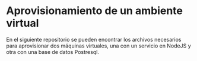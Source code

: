 <h1><b>Aprovisionamiento de un ambiente virtual</b></h1>

En el siguiente repositorio se pueden encontrar los archivos necesarios para aprovisionar dos máquinas virtuales, una con un servicio en NodeJS y otra con una base de datos Postresql.
